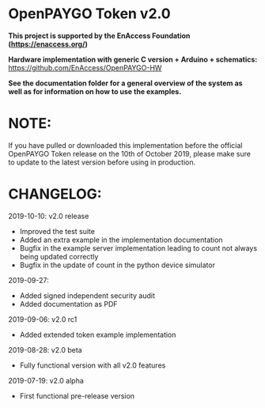 # OpenPAYGO Token v2.0

**This project is supported by the EnAccess Foundation (https://enaccess.org/)**

**Hardware implementation with generic C version + Arduino + schematics:** https://github.com/EnAccess/OpenPAYGO-HW

**See the documentation folder for a general overview of the system as well as for information on how to use the examples.**

# NOTE: 
If you have pulled or downloaded this implementation before the official OpenPAYGO Token release on the 10th of October 2019, 
please make sure to update to the latest version before using in production. 

# CHANGELOG:

2019-10-10: v2.0 release
- Improved the test suite
- Added an extra example in the implementation documentation
- Bugfix in the example server implementation leading to count not always being updated correctly
- Bugfix in the update of count in the python device simulator

2019-09-27:
- Added signed independent security audit
- Added documentation as PDF

2019-09-06: v2.0 rc1
- Added extended token example implementation

2019-08-28: v2.0 beta
- Fully functional version with all v2.0 features

2019-07-19: v2.0 alpha
- First functional pre-release version
